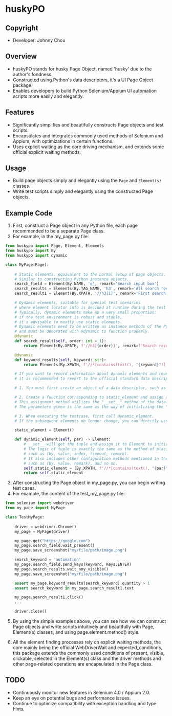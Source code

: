 # huskyPO

## Copyright
- Developer: Johnny Chou

## Overview
- huskyPO stands for husky Page Object, named 'husky' due to the author's fondness.
- Constructed using Python's data descriptors, it's a UI Page Object package.
- Enables developers to build Python Selenium/Appium UI automation scripts more easily and elegantly.

## Features
- Significantly simplifies and beautifully constructs Page objects and test scripts.
- Encapsulates and integrates commonly used methods of Selenium and Appium, with optimizations in certain functions.
- Uses explicit waiting as the core driving mechanism, and extends some official explicit waiting methods.

## Usage
- Build page objects simply and elegantly using the `Page` and `Element(s)` classes.
- Write test scripts simply and elegantly using the constructed Page objects.

## Example Code
1. First, construct a Page object in any Python file, each page recommended to be a separate Page class.
2. For example, in the my_page.py file:

```python
from huskypo import Page, Element, Elements
from huskypo import By
from huskypo import dynamic

class MyPage(Page):
    
    # Static elements, equivalent to the normal setup of page objects.
    # Similar to constructing Python instance objects.
    search_field = Element(By.NAME, 'q', remark='Search input box')
    search_results = Elements(By.TAG_NAME, 'h3', remark='All search results')
    search_result1 = Element(By.XPATH, '//h3[1]', remark='First search result')

    # Dynamic elements, suitable for special test scenarios 
    # where element locator info is decided at runtime during the test case.
    # Typically, dynamic elements make up a very small proportion; 
    # if the test environment is robust and stable, 
    # it's advisable to mostly use static elements.
    # Dynamic elements need to be written as instance methods of the Page class, 
    # and must be decorated with @dynamic to function properly.
    @dynamic
    def search_result(self, order: int = 1):
        return Element(By.XPATH, f'//h3[{order}]', remark=f'Search result no.{order}')

    @dynamic
    def keyword_results(self, keyword: str):
        return Elements(By.XPATH, f'//*[contains(text(), "{keyword}")]')

    # If you want to record information about dynamic elements and reuse it, 
    # it is recommended to revert to the official standard data descriptor dynamic assignment method.

    # 1. You must first create an object of a data descriptor, such as static_element.

    # 2. Create a function corresponding to static_element and assign a value to static_element,
    # This assignment method utilizes the "__set__" method of the data descriptor. 
    # The parameters given is the same as the way of initializing the "Element".

    # 3. When executing the testcase, first call dynamic_element. 
    # If the subsequent elements no longer change, you can directly use static_element for operations.

    static_element = Element()

    def dynamic_element(self, par) -> Element:
        # __set__ will get the tuple and assign it to Element to initialize static_element.
        # The logic of tuple is exactly the same as the method of placing parameters in an Element, 
        # such as (by, value, index, timeout, remark).
        # It also includes other configuration methods mentioned in the Element documentation, 
        # such as (by, value, remark), and so on.
        self.static_element = (By.XPATH, f'//*[contains(text(), "{par}")]')  
        return self.static_element
```

3. After constructing the Page object in my_page.py, you can begin writing test cases.
4. For example, the content of the test_my_page.py file:
```python
from selenium import webdriver
from my_page import MyPage

class TestMyPage:
    
    driver = webdriver.Chrome()
    my_page = MyPage(driver)

    my_page.get("https://google.com")
    my_page.search_field.wait_present()
    my_page.save_screenshot("my/file/path/image.png")

    search_keyword = 'automation'
    my_page.search_field.send_keys(keyword, Keys.ENTER)
    my_page.search_results.wait_any_visible()
    my_page.save_screenshot("my/file/path/image.png")

    assert my_page.keyword_results(search_keyword).quantity > 1
    assert search_keyword in my_page.search_result1.text

    my_page.search_result1.click()
    ...

    driver.close()
```

5. By using the simple examples above, you can see how we can construct Page objects and write scripts intuitively and beautifully with Page, Element(s) classes, and using page.element.method() style.

6. All the element finding processes rely on explicit waiting methods, the core mainly being the official WebDriverWait and expected_conditions, this package extends the commonly used conditions of present, visible, clickable, selected in the Element(s) class and the driver methods and other page-related operations are encapsulated in the Page class.

## TODO
- Continuously monitor new features in Selenium 4.0 / Appium 2.0.
- Keep an eye on potential bugs and performance issues.
- Continue to optimize compatibility with exception handling and type hints.
